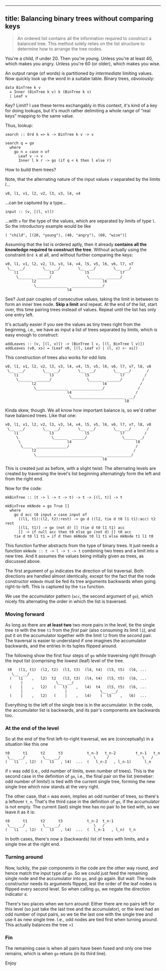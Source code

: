
---
title: Balancing binary trees without comparing keys
---

> An ordered list contains all the information required to construct a
> balanced tree.  This method solely relies on the list structure to
> determine how to arrange the tree nodes.

You're a child, if under 20.  Then you're young.  Unless you're at
least 40, which makes you angry.  Unless you're 60 (or older), which
makes you wise.

An output range (of words) is partitioned by *intermediate* limiting
values.  Now quickly look up the word in a suitabe table.  Binary
trees, obvoiously:

    data BinTree k v
      = Inner (BinTree k v) k (BinTree k v)
      | Leaf v

Key?  Limit?  I use these terms exchangably in this context, it's kind
of a key for doing lookups, but it's much rather delimiting a whole
range of “real keys” mapping to the same value.

Thus, lookup:

    search :: Ord k => k -> BinTree k v -> v

    search q = go
      where
        go n = case n of
          Leaf v -> v
          Inner l k r -> go (if q < k then l else r)

How to build them trees?

Note, that the alternating nature of the input values *v* separated by
the limits *l*…

    v0, l1, v1, l2, v2, l3, v3, l4, v4

…can be captured by a type…

    input :: (v, [(l, v)])

…with `v` for the type of the values, which are separated by limits of
type `l`.  So the introductory example would be like

    ( "child", [(20, "young"), (40, "angry"), (60, "wise")]

Assuming that the list is ordered aptly, then it already **contains
all the knowledge required to construct the tree**.  Without actually
using the constraint `Ord k` at all, and without further comparing the
keys:

    v0, l1, v1, l2, v2, l3, v3, l4, v4, l5, v5, l6, v6, l7, v7
     \__  __/        \__  __/        \__  __/        \__  __/
        l1              l3              l5              l7
         \______  ______/                \______  ______/
                l2                              l6
                 \______________  ______________/
                                l4

See?  Just pair couples of consecutive values, taking the limit in
between to form an inner tree node.  **Skip a limit** and repeat.  At
the end of the list, start over, this time pairing trees instead of
values.  Repeat until the list has only one entry left.

It's actually easier if you see the values as tiny trees right from
the beginning, i.e., we have as input a list of trees separated by
limits, which is easy enough to construct:

    addLeaves :: (v, [(l, v)]) -> (BinTree l v, [(l, BinTree l v)])
    addLeaves (v0, xs) = (Leaf v0, [(l, Leaf v) | (l, v) <- xs])

This construction of trees also works for odd lists

    v0, l1, v1, l2, v2, l3, v3, l4, v4, l5, v5, l6, v6, l7, v7, l8, v8
     \__  __/        \__  __/        \__  __/        \__  __/       /
        l1              l3              l5              l7         /
         \______  ______/                \______  ______/         /
                l2                              l6               /
                 \______________  ______________/               /
                                l4                             /
                                 \________________________  __/
                                                          l8

Kinda skew, though.  We all know how important balance is, so we'd
rather have balanced trees.  Like that one:

    v0, l1, v1, l2, v2, l3, v3, l4, v4, l5, v5, l6, v6, l7, v7, l8, v8
     \__  __/        \__  __/        \__  __/        \__  __/       /
        l1              l3              l5              l7         /
         \               \______  ______/                \_____  _/
          \                     l4                             l8
           \____  ______________/                              /
                l2                                            /
                 \______________________________  ___________/
                                                l6

This is created just as before, with a slight twist: The alternating
levels are created by traversing the level's list beginning
alternatingly form the left and from the right end.

Now for the code:

    mkBinTree :: (t -> l -> t -> t) -> t -> [(l, t)] -> t

    mkBinTree mkNode = go True []
      where
        go d acc t0 input = case input of
          ((l1, t1):(l2, t2):rest) -> go d ((l2, tie d t0 l1 t1):acc) t2 rest
          [(l1, t1)] -> go (not d) [] (tie d t0 l1 t1) acc
          [] -> if null acc then t0 else go (not d) [] t0 acc
        tie d t0 l1 t1 = if d then mkNode t0 l1 t1 else mkNode t1 l1 t0

This function further abstracts from the type of binary trees.  It
just needs a function `mkNode :: t -> l -> t -> t` combining two trees
and a limit into a new tree.  And it assumes the values being
initially given as trees, as discussed above.

The first argument of `go` indicates the direction of list traversal.
Both directions are handled almost identically, except for the fact
that the node constructor `mkNode` must be fed its tree arguments
backwards when going right-to-left.  This is captured by the `tie`
function.

We use the accumulator pattern (`acc`, the second argument of `go`),
which nicely fits alternating the order in which the list is
traversed.


### Moving forward

As long as there are **at least two** two more pairs in the level, tie
the single tree `t0` with the tree `t1` from the *first* pair (also
consuming its limit `l1`), and put it on the accumulator together with
the limit `l2` from the *second* pair.  The traversal is easier to
understand if one imagines the accumulator backwards, and the entries
in its tuples flipped around.

The following show the first four steps of `go` while traversing right
through the input list (comprising the lowest (leaf) level of the
tree.

     t0   (l1, t1)  (l2, t2)  (l3, t3)  (l4, t4)  (l5, t5)  (l6, ...
       \__  __/
      (   l1    ,   l2)  t2   (l3, t3)  (l4, t4)  (l5, t5)  (l6, ...
           |               \__  __/
      (    |    ,   l2)   (   l3    ,   l4)  t4   (l5, t5)  (l6, ...
           |                   |               \__  __/
      (    |    ,   l2)   (    |    ,   l4)    (  l5    ,   l6)  ...

Everything to the left of the single tree is in the accumulator.  In
the code, the accumulator list is backwards, and its pair's components
are backwards too.


### At the end of the level

So at the end of the first left-to-right traversal, we are
(conceptually) in a situation like this one

    t0      t1      t2      t3           t_n-3   t_n-2         t_n-1   t_n
     \__  __/        \__  __/               \     /               \   /
    (   l1   , l2)  (   l3   , l4)  ...  (   l_n-2   , l_n-1)      l_n

if `n` was odd (i.e., odd number of limits, even number of trees).
This is the second case in the definition of `go`, i.e., the final
pair on the list (remeber: odd number of limits!) is tied with the
current single tree, forming the new single tree which now stands at
the very right.

The other case, that `n` was even, implies an odd number of trees, so
there's a leftover `t_n`.  That's the third case in the definition of
`go`, if the accumulator is not empty.  The current (last) single tree
has no pair to be tied with, so we leave it as it is:

    t0      t1      t2      t3           t_n-2  t_n-1
     \__  __/        \__  __/               \   /
    (   l1   , l2)  (   l3   , l4)  ...  (  l_n-1   , l_n)  t_n

In both cases, there's now a (backwards) list of trees with limits,
and a single tree at the right end.


### Turning around

Now, luckily, the pair components in the code are the other way round,
and hence match the input type of `go`.  So we could just feed the
remaining single node and the accumulator into `go`, and go again.
But wait: The node constructor needs its arguments flipped, lest the
order of the leaf nodes is flipped every second level.  So when
calling `go`, we negate the direction indicator `d`.

There's two places when we turn around: Either there are no pairs left
for this level (so just take the last tree and the accumulator), or
the level had an odd number of input pairs, so we tie the last one
with the single tree and use it as new single tree.  I.e., odd
nodes are tied first when turning around.  This actually balances the
tree =)


### Fin

The remaining case is when all pairs have been fused and only one tree
remains, which is when `go` retuns (in its third line).

Enjoy
